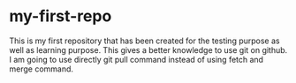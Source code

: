 # my-first-repo
This is my first repository that has been created for the testing purpose as well as learning purpose.
This gives a better knowledge to use git on github.
I am going to use directly git pull command instead of using fetch and merge command.
